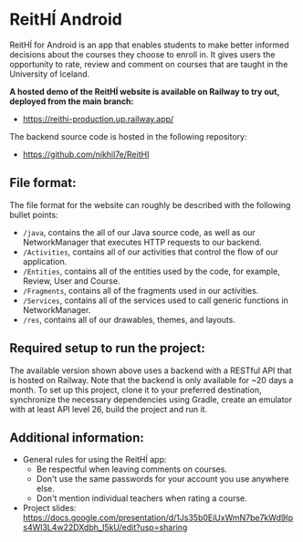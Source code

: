 # ReitHÍ Android

ReitHÍ for Android is an app that enables students to make better informed decisions about the courses they choose to enroll in. It gives users the opportunity to rate, review and comment on courses that are taught in the University of Iceland.

**A hosted demo of the ReitHÍ website is available on Railway to try out, deployed from the main branch:**

* https://reithi-production.up.railway.app/

The backend source code is hosted in the following repository:
* https://github.com/nikhil7e/ReitHI

## File format:
The file format for the website can roughly be described with the following bullet points:
* `/java`, contains the all of our Java source code, as well as our NetworkManager that executes HTTP requests to our backend.
* `/Activities`, contains all of our activities that control the flow of our application.  
* `/Entities`, contains all of the entities used by the code, for example, Review, User and Course.
* `/Fragments`, contains all of the fragments used in our activities.
* `/Services`, contains all of the services used to call generic functions in NetworkManager.
* `/res`, contains all of our drawables, themes, and layouts.

## Required setup to run the project:
The available version shown above uses a backend with a RESTful API that is hosted on Railway. Note that the backend is only available for ~20 days a month. To set up this project, clone it to your preferred destination, synchronize the necessary dependencies using Gradle, create an emulator with at least API level 26, build the project and run it.

## Additional information:
* General rules for using the ReitHÍ app:
    - Be respectful when leaving comments on courses.
    - Don't use the same passwords for your account you use anywhere else.
    - Don't mention individual teachers when rating a course.
* Project slides: https://docs.google.com/presentation/d/1Js35b0EiUxWmN7be7kWd9Ips4Wl3L4w22DXdbh_I5kU/edit?usp=sharing
